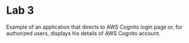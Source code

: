 # Lab 3

Example of an application that directs to AWS Cognito login page or, for authorized users, displays his details of AWS Cognito account.
